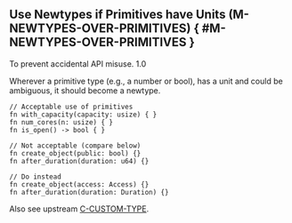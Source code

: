 ﻿<!-- Copyright (c) Microsoft Corporation. Licensed under the MIT license. -->

## Use Newtypes if Primitives have Units (M-NEWTYPES-OVER-PRIMITIVES) { #M-NEWTYPES-OVER-PRIMITIVES }

<why>To prevent accidental API misuse.</why>
<version>1.0</version>

Wherever a primitive type (e.g., a number or bool), has a unit and could be ambiguous, it should become a newtype.

```rust,ignore
// Acceptable use of primitives
fn with_capacity(capacity: usize) { }
fn num_cores(n: usize) { }
fn is_open() -> bool { }

// Not acceptable (compare below)
fn create_object(public: bool) {}
fn after_duration(duration: u64) {}

// Do instead
fn create_object(access: Access) {}
fn after_duration(duration: Duration) {}
```

Also see upstream [C-CUSTOM-TYPE](https://rust-lang.github.io/api-guidelines/type-safety.html#arguments-convey-meaning-through-types-not-bool-or-option-c-custom-type).
